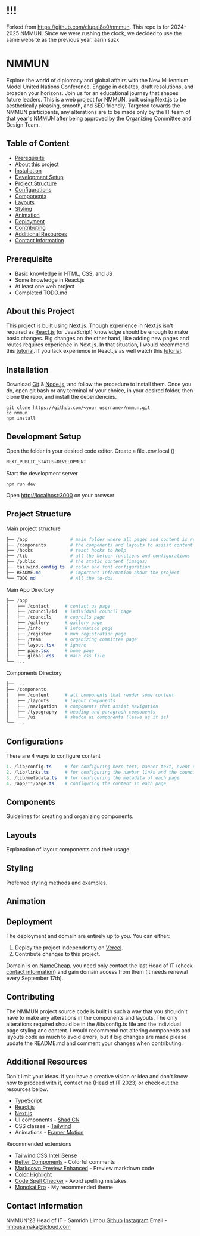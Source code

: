 # !!!

Forked from https://github.com/clupai8o0/nmmun.
This repo is for 2024-2025 NMMUN.
Since we were rushing the clock, we decided to use the same website as the previous year. aarin suzx

# NMMUN

Explore the world of diplomacy and global affairs with the New Millennium Model United Nations Conference. Engage in debates, draft resolutions, and broaden your horizons. Join us for an educational journey that shapes future leaders. This is a web project for NMMUN, built using Next.js to be aesthetically pleasing, smooth, and SEO friendly. Targeted towards the NMMUN participants, any alterations are to be made only by the IT team of that year's NMMUN after being approved by the Organizing Committee and Design Team.

## Table of Content

- [Prerequisite](#prerequisite)
- [About this project](#about-this-project)
- [Installation](#installation)
- [Development Setup](#development-setup)
- [Project Structure](#project-structure)
- [Configurations](#configurations)
- [Components](#components)
- [Layouts](#layouts)
- [Styling](#styling)
- [Animation](#animation)
- [Deployment](#deployment)
- [Contributing](#contributing)
- [Additional Resources](#additional-resources)
- [Contact Information](#contact-information)

## Prerequisite

- Basic knowledge in HTML, CSS, and JS
- Some knowledge in React.js
- At least one web project
- Completed TODO.md

## About this Project

This project is built using [Next.js](https://nextjs.org/). Though experience in Next.js isn't required as [React.js](https://react.dev/) (or JavaScript) knowledge should be enough to make basic changes. Big changes on the other hand, like adding new pages and routes requires experience in Next.js. In that situation, I would recommend this [tutorial](https://youtu.be/wm5gMKuwSYk?si=9tTceNfV_CIPP4Ka). If you lack experience in React.js as well watch this [tutorial](https://youtu.be/b9eMGE7QtTk?si=-T_NzTsGCF6_wIdH).

## Installation

Download [Git](https://git-scm.com/downloads) & [Node.js](https://nodejs.org/en), and follow the procedure to install them. Once you do, open git bash or any terminal of your choice, in your desired folder, then clone the repo, and install the dependencies.

```
git clone https://github.com/<your username>/nmmun.git
cd nmmun
npm install
```

## Development Setup

Open the folder in your desired code editor. Create a file .env.local ()

```powershell
NEXT_PUBLIC_STATUS=DEVELOPMENT
```

Start the development server

```
npm run dev
```

Open [http://localhost:3000](http://localhost:3000) on your browser

## Project Structure

Main project structure

```powershell
├── /app                # main folder where all pages and content is rendered
├── /components         # the components and layouts to assist content creation
├── /hooks              # react hooks to help
├── /lib                # all the helper functions and configurations
├── /public             # the static content (images)
├── tailwind.config.ts  # color and font configuration
├── README.md           # important information about the project
└── TODO.md             # All the to-dos
```

Main App Directory

```powershell
├── /app
│   ├── /contact      # contact us page
│   ├── /council/id   # individual council page
│   ├── /councils     # councils page
│   ├── /gallery      # gallery page
│   ├── /info         # information page
│   ├── /register     # mun registration page
│   ├── /team         # organizing committee page
│   ├── layout.tsx    # ignore
│   ├── page.tsx      # home page
│   └── global.css    # main css file
└── ...
```

Components Directory

```powershell
├── ...
├── /components
│   ├── /content      # all components that render some content
│   ├── /layouts      # layout components
│   ├── /navigation   # components that assist navigation
│   ├── /typography   # heading and paragraph components
│   └── /ui           # shadcn ui components (leave as it is)
└── ...
```

## Configurations

There are 4 ways to configure content

```powershell
1. /lib/config.ts     # for configuring hero text, banner text, event date, info page content
2. /lib/links.ts      # for configuring the navbar links and the council and team page links & content
3. /lib/metadata.ts   # for configuring the metadata of each page
4. /app/**/page.ts    # configuring the content in each page
```

## Components

Guidelines for creating and organizing components.

## Layouts

Explanation of layout components and their usage.

## Styling

Preferred styling methods and examples.

## Animation

## Deployment

The deployment and domain are entirely up to you. You can either:

1. Deploy the project independently on [Vercel](https://vercel.com/).
2. Contribute changes to this project.

Domain is on [NameCheap](https://namecheap.com/), you need only contact the last Head of IT (check [contact information](#contact-information)) and gain domain access from them (it needs renewal every September 17th).

## Contributing

The NMMUN project source code is built in such a way that you shouldn't have to make any alterations in the components and layouts. The only alterations required should be in the /lib/config.ts file and the individual page styling anc content. I would recommend not altering components and layouts code as much to avoid errors, but if big changes are made please update the README.md and comment your changes when contributing.

## Additional Resources

Don't limit your ideas. If you have a creative vision or idea and don't know how to proceed with it, contact me (Head of IT 2023) or check out the resources below.

- [TypeScript](https://www.typescriptlang.org/docs/)
- [React.js](https://react.dev/)
- [Next.js](https://nextjs.org)
- UI components - [Shad CN](https://ui.shadcn.com/)
- CSS classes - [Tailwind](https://tailwindcss.com/)
- Animations - [Framer Motion](https://www.framer.com/motion/)

Recommended extensions

- [Tailwind CSS IntelliSense](https://marketplace.visualstudio.com/items?itemName=bradlc.vscode-tailwindcss)
- [Better Components](https://marketplace.visualstudio.com/items?itemName=aaron-bond.better-comments) - Colorful comments
- [Markdown Preview Enhanced](https://marketplace.visualstudio.com/items?itemName=shd101wyy.markdown-preview-enhanced) - Preview markdown code
- [Color Highlight](https://marketplace.visualstudio.com/items?itemName=naumovs.color-highlight)
- [Code Spell Checker](https://marketplace.visualstudio.com/items?itemName=streetsidesoftware.code-spell-checker) - Avoid spelling mistakes
- [Monokai Pro](https://marketplace.visualstudio.com/items?itemName=monokai.theme-monokai-pro-vscode) - My recommended theme

## Contact Information

NMMUN'23 Head of IT - Samridh Limbu
[Github](https://github.com/Clupai8o0)
[Instagram](https://instagram.com/clupai8o0)
Email - limbusamaka@icloud.com